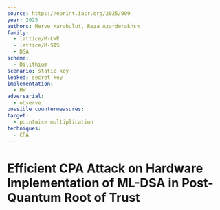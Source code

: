 ```yaml
---
source: https://eprint.iacr.org/2025/009
year: 2025
authors: Merve Karabulut, Reza Azarderakhsh
family:
  - lattice/M-LWE
  - lattice/M-SIS
  - DSA
scheme:
  - Dilithium
scenario: static key
leaked: secret key
implementation:
  - HW
adversarial:
  - observe
possible countermeasures: 
target:
  - pointwise multiplication
techniques:
  - CPA
---
```

# Efficient CPA Attack on Hardware Implementation of ML-DSA in Post-Quantum Root of Trust
